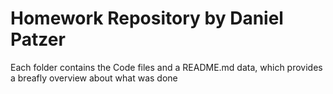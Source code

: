 # Homework Repository by Daniel Patzer

Each folder contains the Code files and a README.md data, which provides a breafly overview about what was done  

